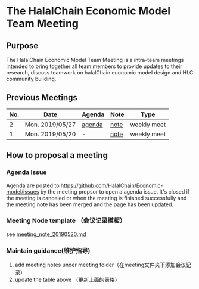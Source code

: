 # The HalalChain Economic Model Team Meeting

## Purpose

The HalalChain Economic Model Team Meeting is a intra-team meetings intended to bring together all team members to provide updates to their research, discuss teamwork on halalChain economic model design and HLC community building.

## Previous Meetings

No. |Date |Agenda	| Note |Type
---|---|---|---|---
2 |Mon. 2019/05/27| [agenda][agenda02] |[note][note02]  |weekly meet
1 |Mon. 2019/05/20|        -           |[note][note01]  |weekly meet




[agenda02]: https://github.com/HalalChain/Economic-model/issues/15

[note02]: meeting_note_20190527.md
[note01]: meeting_note_20190520.md

## How to proposal a meeting

### Agenda Issue

Agenda are posted to https://github.com/HalalChain/Economic-model/issues by the meeting propsor to open a agenda issue. It's closed if the meeting is canceled or when the meeting is finished successfully and the meeting note has been merged and the page has been updated.

### Meeting Node template （会议记录模板）

see [meeting_note_20190520.md](meeting_note_20190520.md)


### Maintain guidance(维护指导)

1. add meeting notes under meeting folder（在meeting文件夹下添加会议记录）
2. update the table above （更新上面的表格）
